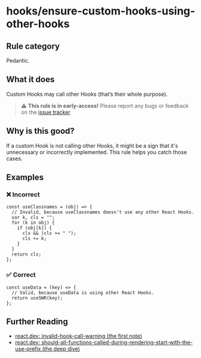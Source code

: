 # hooks/ensure-custom-hooks-using-other-hooks

<!-- end auto-generated rule header -->

## Rule category

Pedantic.

## What it does

Custom Hooks may call other Hooks (that’s their whole purpose).

> :warning: **This rule is in early-access!** Please report any bugs or feedback on the [issue tracker](https://github.com/rel1cx/eslint-react/issues/31)

## Why is this good?

If a custom Hook is not calling other Hooks, it might be a sign that it's unnecessary or incorrectly implemented. This rule helps you catch those cases.

## Examples

### ❌ Incorrect

```tsx
const useClassnames = (obj) => {
  // Invalid, because useClassnames doesn't use any other React Hooks.
  var k, cls = "";
  for (k in obj) {
    if (obj[k]) {
      cls && (cls += " ");
      cls += k;
    }
  }
  return cls;
};
```

### ✅ Correct

```tsx
const useData = (key) => {
  // Valid, because useData is using other React Hooks.
  return useSWR(key);
};
```

## Further Reading

- [react.dev: invalid-hook-call-warning (the first note)](https://react.dev/warnings/invalid-hook-call-warning)
- [react.dev: should-all-functions-called-during-rendering-start-with-the-use-prefix (the deep dive)](https://react.dev/learn/reusing-logic-with-custom-hooks#should-all-functions-called-during-rendering-start-with-the-use-prefix)
